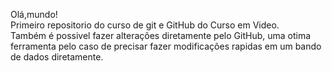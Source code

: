 Olá,mundo!<br>
Primeiro repositorio do curso de git e GitHub do Curso em Video.<br>
Também é possivel fazer alterações diretamente pelo GitHub, uma otima ferramenta pelo caso de precisar fazer modificações rapidas em um bando de dados diretamente.

